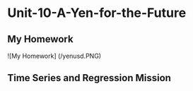 # Unit-10-A-Yen-for-the-Future
## My Homework
![My Homework]
(/yenusd.PNG)

## Time Series and Regression Mission
